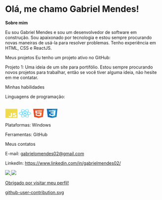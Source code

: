 <h1>Olá, me chamo Gabriel Mendes!</h1>

<strong>Sobre mim</strong>



Eu sou Gabriel Mendes e sou um desenvolvedor de software em construção. Sou apaixonado por tecnologia e estou sempre procurando novas maneiras de usá-la para resolver problemas. Tenho experiência em HTML, CSS e ReactJS. 

Meus projetos
Eu tenho um projeto ativo no GitHub:

Projeto 1: Uma ideia de um site para portifólio.
Estou sempre procurando novos projetos para trabalhar, então se você tiver alguma ideia, não hesite em me contatar.

Minhas habilidades

Linguagens de programação: 
<div style="display: inline_block"><br>
  <img align="center" alt="Gabs-Js" height="30" width="40" src="https://raw.githubusercontent.com/devicons/devicon/master/icons/javascript/javascript-plain.svg">
  <img align="center" alt="Gabs-React" height="30" width="40" src="https://raw.githubusercontent.com/devicons/devicon/master/icons/react/react-original.svg">
  <img align="center" alt="Gabs-HTML" height="30" width="40" src="https://raw.githubusercontent.com/devicons/devicon/master/icons/html5/html5-original.svg">
  <img align="center" alt="Gabs-CSS" height="30" width="40" src="https://raw.githubusercontent.com/devicons/devicon/master/icons/css3/css3-original.svg">
</div>
  

Plataformas: Windows

Ferramentas: GitHub

Meus contatos

E-mail: gabrielomendes02@gmail.com

LinkedIn: https://www.linkedin.com/in/gabrielmendes02/

<div>
  <a href="https://github.com/Gabsm02">
  <img height="180em" src="https://github-readme-stats.vercel.app/api?username=Gabsm02&show_icons=true&theme=dracula&include_allcommits+true&count_private=true"/>
  <img  height="180em" src="https://github-readme-stats.vercel.app/api/top-langs/?username=Gabsm02&layout=compact&langs_count=16&theme=dracula"/>
</div>








Obrigado por visitar meu perfil!


github-user-contribution.svg
